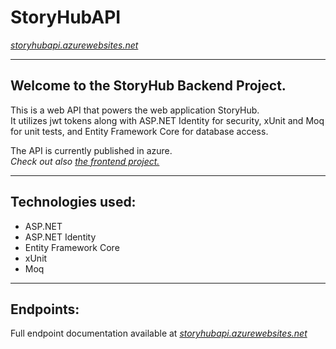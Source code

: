 # StoryHubAPI
*<a href="https://storyhubapi.azurewebsites.net/index.html">storyhubapi.azurewebsites.net</a>*

--- 
## Welcome to the StoryHub Backend Project.
This is a web API that powers the web application StoryHub.   
It utilizes jwt tokens along with ASP.NET Identity for security, xUnit and Moq for unit tests,
and Entity Framework Core for database access.   
   
The API is currently published in azure.  
*Check out also <a href="https://github.com/Krezlau/StoryHub">the frontend project.</a>*

---

## Technologies used:
* ASP.NET
* ASP.NET Identity
* Entity Framework Core
* xUnit
* Moq

---
## Endpoints:

Full endpoint documentation available at *<a href="https://storyhubapi.azurewebsites.net/index.html">storyhubapi.azurewebsites.net</a>*
